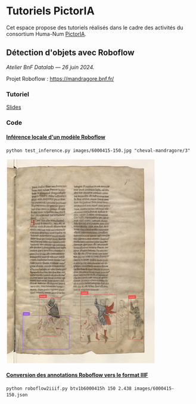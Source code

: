 # Tutoriels PictorIA

Cet espace propose des tutoriels réalisés dans le cadre des activités du consortium Huma-Num [PictorIA](https://pictoria.hypotheses.org/).

## Détection d'objets avec Roboflow

_Atelier BnF Datalab — 26 juin 2024._

Projet Roboflow :  https://mandragore.bnf.fr/

### Tutoriel

[Slides](https://docs.google.com/presentation/d/1-a0tdgQRa2K5ESwN5IhTn8VnGtDaxeseK37TgvtaiHY/edit#)

### Code 

#### [Inférence locale d'un modèle Roboflow](https://github.com/altomator/pictorIA/blob/main/python/test_inference.py)
` python test_inference.py images/6000415-150.jpg "cheval-mandragore/3" `

![inférence Roboflow sur image de test](./demo/inference.png)


#### [Conversion des annotations Roboflow vers le format IIIF]()

` python roboflow2iiif.py btv1b6000415h 150 2.438 images/6000415-150.json `
